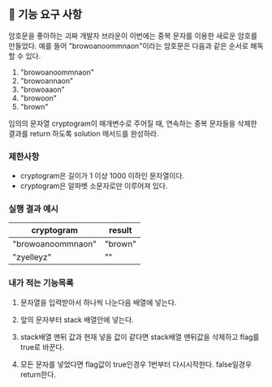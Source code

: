 ## 🚀 기능 요구 사항

암호문을 좋아하는 괴짜 개발자 브라운이 이번에는 중복 문자를 이용한 새로운 암호를 만들었다. 예를 들어 "browoanoommnaon"이라는 암호문은 다음과 같은 순서로 해독할 수 있다.

1. "browoanoommnaon"
2. "browoannaon"
3. "browoaaon"
4. "browoon"
5. "brown"

임의의 문자열 cryptogram이 매개변수로 주어질 때, 연속하는 중복 문자들을 삭제한 결과를 return 하도록 solution 메서드를 완성하라.

### 제한사항

- cryptogram은 길이가 1 이상 1000 이하인 문자열이다.
- cryptogram은 알파벳 소문자로만 이루어져 있다.

### 실행 결과 예시

| cryptogram        | result  |
| ----------------- | ------- |
| "browoanoommnaon" | "brown" |
| "zyelleyz"        | ""      |

### 내가 적는 기능목록

1. 문자열을 입력받아서 하나씩 나눈다음 배열에 넣는다.

2. 앞의 문자부터 stack 배열안에 넣는다.

3. stack배열 맨뒤 값과 현재 넣을 값이 같다면 stack배열 맨뒤값을 삭제하고 flag를 true로 바꾼다.

4. 모든 문자를 넣었다면 flag값이 true인경우 1번부터 다시시작한다. false일경우 return한다.
